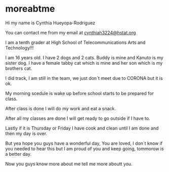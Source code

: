 # moreabtme

Hi my name is Cynthia Hueyopa-Rodriguez 

You can contact me from my email at cynthiah3224@hstat.org

I am a tenth grader at High School of Telecommunications Arts and Technology!!! 

I am 16 years old. I have 2 dogs and 2 cats. Buddy is mine and Kanuto is my sister dog. I have a female tabby cat which is mine and her son which is
my brothers cat. 

I did track, I am still in the team, we just don´t meet due to CORONA but it is ok. 

My morning scedule is wake up before school starts to be prepared for class.

After class is done I will do my work and eat a snack.

After all my classes are done I will get ready to go outside if I have to. 

Lastly if it is Thursday or Friday I have cook and clean until I am done and then my day is over. 

But yea hope you guys have a wonderful day, You are loved, I don´t know if you needed to hear this but I am proud of you and keep going,
tommorow is a better day. 

Now you guys know more about me tell me more aboutt you. 